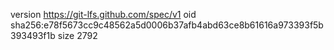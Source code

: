 version https://git-lfs.github.com/spec/v1
oid sha256:e78f5673cc9c48562a5d0006b37afb4abd63ce8b61616a973393f5b393493f1b
size 2792
